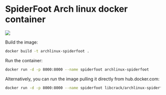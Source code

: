 # SpiderFoot Arch linux docker container

[![](https://badge.imagelayers.io/libcrack/archlinux-spiderfoot:latest.svg)](https://imagelayers.io/?images=libcrack/archlinux-spiderfoot:latest 'libcrack/archlinux-spiderfoot')

Build the image:

```bash
docker build -t archlinux-spiderfoot .
```

Run the container:

```bash
docker run -d -p 8000:8000 --name spiderfoot archlinux-spiderfoot
```

Alternatively, you can run the image pulling it directly from hub.docker.com:

```bash
docker run -d -p 8000:8000 --name spiderfoot libcrack/archlinux-spiderfoot
```

